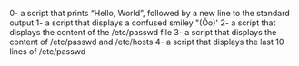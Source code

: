 0- a script that prints “Hello, World”, followed by a new line to the standard output
1- a script that displays a confused smiley "(Ôo)'
2- a script that displays the content of the /etc/passwd file
3- a script that displays the content of /etc/passwd and /etc/hosts
4- a script that displays the last 10 lines of /etc/passwd
